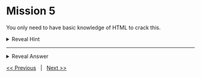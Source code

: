 # Mission 5

You only need to have basic knowledge of HTML to crack this.

<details>
  <summary> Reveal Hint </summary>
  
  **Hint:** Take a closer look at the elements of the HTML form.

  **Note:** I don't know what is the difference between the previous one and this one. For me, I solved this one with the same method as the previous.
  
</details>

---

<details>
  <summary> Reveal Answer </summary>
  
  **Answer:** You can see that there is a hidden child element of the form. The value of this hidden element is the email address the password is sent to.

  **Note:** You can only use the email address you used to register your account else the mail will not be sent. 

  <details>
  <summary>Reveal for Dummies</summary>

  **For Dummies:** Change the email address to your own email 'example@gmail.com' and click on send button. Then check your mail. And, you will see that a mail is sent to you.

  </details>
  
</details>

[<< Previous](../Mission%204/) &nbsp;&nbsp;|&nbsp;&nbsp; [Next >>](../Mission%206/)
